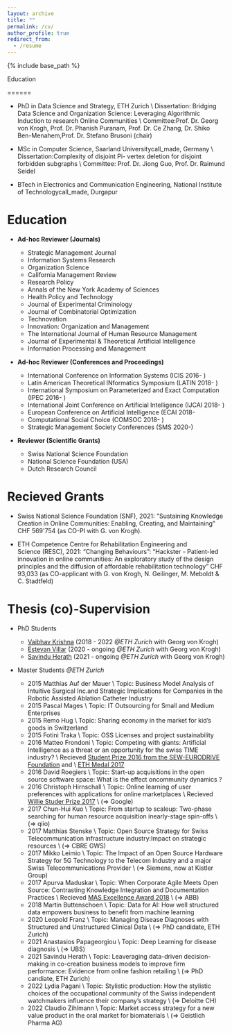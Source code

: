 ```yaml
---
layout: archive
title: ""
permalink: /cv/
author_profile: true
redirect_from:
  - /resume
---
```


{% include base_path %}

Education

======

* PhD in Data Science and Strategy, ETH Zurich \\
Dissertation: Bridging Data Science and Organization Science: Leveraging Algorithmic Induction to research Online Communities \\
Committee:Prof. Dr. Georg von Krogh, Prof. Dr. Phanish Puranam, Prof. Dr. Ce Zhang, Dr. Shiko Ben-Menahem,Prof. Dr. Stefano Brusoni (chair)

* MSc in Computer Science, Saarland Universitycall_made, Germany \\
Dissertation:Complexity of disjoint Pi- vertex deletion for disjoint forbidden subgraphs \\
Committee: Prof. Dr. Jiong Guo, Prof. Dr. Raimund Seidel

* BTech in Electronics and Communication Engineering, National Institute of Technologycall_made, Durgapur


Education
======



* **Ad-hoc Reviewer (Journals)**
  * Strategic Management Journal
  * Information Systems Research
  * Organization Science
  * California Management Review
  * Research Policy
  * Annals of the New York Academy of Sciences
  * Health Policy and Technology
  * Journal of Experimental Criminology
  * Journal of Combinatorial Optimization
  * Technovation
  * Innovation: Organization and Management 
  * The International Journal of Human Resource Management
  * Journal of Experimental & Theoretical Artificial Intelligence
  * Information Processing and Management

* **Ad-hoc Reviewer (Conferences and Proceedings)**
  * International Conference on Information Systems (ICIS 2016- )
  * Latin American Theoretical INformatics Symposium (LATIN 2018- ) 
  * International Symposium on Parameterized and Exact Computation (IPEC 2016- ) 
  * International Joint Conference on Artificial Intelligence (IJCAI 2018- )
  * European Conference on Artificial Intelligence (ECAI 2018- 
  * Computational Social Choice (COMSOC 2018- )
  * Strategic Management Society Conferences (SMS 2020-)

* **Reviewer (Scientific Grants)**
  * Swiss National Science Foundation
  * National Science Foundation (USA)
  * Dutch Research Council
  
Recieved Grants
======
* Swiss National Science Foundation (SNF), 2021: "Sustaining Knowledge Creation in Online Communities: Enabling, Creating, and Maintaining" CHF 569'754 (as CO-PI with G. von Krogh).

* ETH Competence Centre for Rehabilitation Engineering and Science (RESC), 2021: “Changing Behaviours”: “Hackster - Patient-led innovation in online communities: An exploratory study of the design principles and the diffusion of affordable rehabilitation technology” CHF 93,033 (as CO-applicant with G. von Krogh, N. Geilinger, M. Meboldt & C. Stadtfeld)
 


Thesis (co)-Supervision
======
* PhD Students
  * [Vaibhav Krishna](https://smi.ethz.ch/group-people/phds/vaibhav.html) (2018 - 2022 *@ETH Zurich* with Georg von Krogh)
  * [Estevan Villar](https://smi.ethz.ch/group-people/phds/estevan.html) (2020 - ongoing *@ETH Zurich* with Georg von Krogh)
  * [Savindu Herath](https://smi.ethz.ch/group-people/phds/savindu.html) (2021 - ongoing  *@ETH Zurich* with Georg von Krogh)

* Master Students *@ETH Zurich*
  *  2015 Matthias Auf der Mauer \\
          Topic: Business Model Analysis of Intuitive Surgical Inc.and Strategic Implications for Companies in the Robotic Assisted Ablation Catheter Industry
  * 2015 Pascal Mages  \\
          Topic: IT Outsourcing for Small and Medium Enterprises
  * 2015 Remo Hug \\ Topic: Sharing economy in the market for kid’s goods in Switzerland
  * 2015 Fotini Traka \\ Topic: OSS Licenses and project sustainability
  * 2016 Matteo Frondoni \\ Topic: Competing with giants: Artificial Intelligence as a threat or an opportunity for the swiss TIME industry? \\
         Recieved [Student Prize 2016 from the SEW-EURODRIVE Foundation](https://smi.ethz.ch/news-events/newschannel1/2017/03/konstantinos-trantopolous-awarded-eth-medal.html) and \\ [ETH Medal 2017](https://smi.ethz.ch/news-events/newschannel1/2017/11/awarded1.html) 
  * 2016 David Roegiers \\ Topic: Start-up acquisitions in the open source software space: What is the effect oncommunity dynamics ? 
  * 2016 Christoph Hirnschall \\ Topic: Online learning of user preferences with applications for online marketplaces \\
          Recieved [Willie Studer Prize 2017](https://smi.ethz.ch/news-events/newschannel1/2017/11/awarded1.html) \\ (=> Google)
  * 2017 Chun-Hui Kuo \\ Topic: From startup to scaleup: Two-phase searching for human resource acquisition inearly-stage spin-offs \\ (=> qiio)
  * 2017 Matthias Stenske \\ Topic:  Open Source Strategy for Swiss Telecommunication infrastructure industry:Impact on strategic resources \\ (=> CBRE GWS)
  * 2017 Mikko Leimio \\ Topic: The Impact of an Open Source Hardware Strategy for 5G Technology to the Telecom Industry and a major Swiss Telecommunications Provider \\ (=> Siemens, now at Kistler Group)
  * 2017 Apurva Maduskar \\ Topic: When Corporate Agile Meets Open Source: Contrasting Knowledge Integration and Documentation Practices \\
          Recieved [MAS Excellence Award 2018](https://smi.ethz.ch/news-events/newschannel1/2018/10/awarded2.html) \\ (=> ABB)
  * 2018 Martin Buttenschoen \\ Topic: Data for AI: How well structured data empowers business to benefit from machine learning
  * 2020 Leopold Franz \\ Topic: Managing Disease Diagnoses with Structured and Unstructured Clinical Data \\ (=> PhD candidate, ETH Zurich)
  * 2021 Anastasios Papageorgiou \\ Topic: Deep Learning for disease diagnosis \\ (=> UBS)
  * 2021 Savindu Herath \\ Topic: Leaveraging data-driven decision-making in co-creation business models to improve firm performance: Evidence from online fashion retailing \\ (=> PhD candiate, ETH Zurich)
  * 2022  Lydia Pagani \\
          Topic: Stylistic production: How the stylistic choices of the occupational community of the Swiss independent watchmakers influence their company’s strategy \\ (=> Deloitte CH)
  * 2022 Claudio Zihlmann \\
          Topic: Market access strategy for a new value product in the oral market for biomaterials \\ (=> Geistlich Pharma AG)
 




